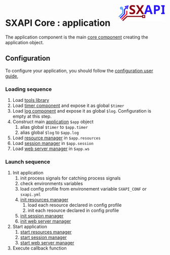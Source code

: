 <img align="right" height="50" src="https://raw.githubusercontent.com/startxfr/sxapi-core/v0.3.56-npm/docs/assets/logo.svg?sanitize=true">

# SXAPI Core : application 

The application component is the main [core component](./README.md) creating the application object.<br> 

## Configuration

To configure your application, you should follow the [configuration user guide](../guides/2.Configure.md), 

### Loading sequence

1. Load [tools library](tools.md) 
2. Load [timer component](timer.md) and expose it as global `$timer`
3. Load [log component](log.md)  and expose it as global `$log`. Configuration is empty at this step.
4. Construct main [application](app.md) `$app` object
   1. alias global `$timer` to `$app.timer`
   2. alias global `$log` to `$app.log`
5. Load [resource manager](resource.md) in  `$app.resources`
6. Load [session manager](session.md) in  `$app.session`
7. Load [web server manager](ws.md) in  `$app.ws`


### Launch sequence

1. Init application
   1. init process signals for catching process signals
   2. check environments variables 
   3. load config profile from environement variable `SXAPI_CONF` or `sxapi.yml`
   4. [init resources manager](resource.md#init)
      1. load each resource declared in config profile
      2. init each resource declared in config profile
   5. [init session manager](session.md#init)
   6. [init web server manager](ws.md#init)
2. Start application
   1. [start resources manager](resource.md#start)
   2. [start session manager](session.md#start)
   3. [start web server manager](ws.md#start)
3. Execute callback function 
